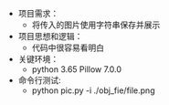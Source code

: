 - 项目需求：
    - 将传入的图片使用字符串保存并展示
- 项目思想和逻辑：
    - 代码中很容易看明白
- 关键环境：
    - python 3.65 Pillow 7.0.0
- 命令行测试:
    - python pic.py -i ./obj_fie/file.png